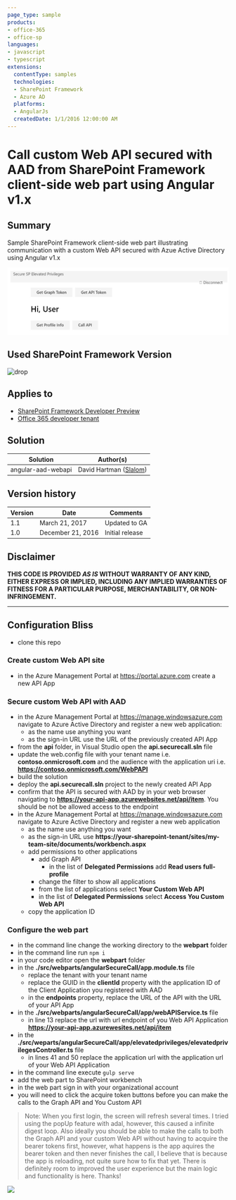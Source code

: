 ```yaml
---
page_type: sample
products:
- office-365
- office-sp
languages:
- javascript
- typescript
extensions:
  contentType: samples
  technologies:
  - SharePoint Framework
  - Azure AD
  platforms:
  - AngularJs
  createdDate: 1/1/2016 12:00:00 AM
---
```

# Call custom Web API secured with AAD from SharePoint Framework client-side web part using Angular v1.x

## Summary

Sample SharePoint Framework client-side web part illustrating communication with a custom Web API secured with Azue Active Directory using Angular v1.x

![Sample showing the client-side web part](./assets/preview.jpg)

## Used SharePoint Framework Version 
![drop](https://img.shields.io/badge/drop-ga-green.svg)

## Applies to

* [SharePoint Framework Developer Preview](http://dev.office.com/sharepoint/docs/spfx/sharepoint-framework-overview)
* [Office 365 developer tenant](http://dev.office.com/sharepoint/docs/spfx/set-up-your-developer-tenant)

## Solution

Solution|Author(s)
--------|---------
angular-aad-webapi|David Hartman ([Slalom](https://slalom.com))

## Version history

Version|Date|Comments
-------|----|--------
1.1|March 21, 2017|Updated to GA
1.0|December 21, 2016|Initial release

## Disclaimer
**THIS CODE IS PROVIDED *AS IS* WITHOUT WARRANTY OF ANY KIND, EITHER EXPRESS OR IMPLIED, INCLUDING ANY IMPLIED WARRANTIES OF FITNESS FOR A PARTICULAR PURPOSE, MERCHANTABILITY, OR NON-INFRINGEMENT.**

---

## Configuration Bliss
- clone this repo

### Create custom Web API site

- in the Azure Management Portal at https://portal.azure.com create a new API App

### Secure custom Web API with AAD
- in the Azure Management Portal at https://manage.windowsazure.com navigate to Azure Active Directory and register a new web application:
  - as the name use anything you want
  - as the sign-in URL use the URL of the previously created API App 
- from the **api** folder, in Visual Studio open the **api.securecall.sln** file
- update the web.config file with your tenant name i.e. **contoso.onmicrosoft.com** and the audience with the application uri i.e. **https://contoso.onmicrosoft.com/WebPAPI**
- build the solution
- deploy the **api.securecall.sln** project to the newly created API App
- confirm that the API is secured with AAD by in your web browser navigating to **https://your-api-app.azurewebsites.net/api/item**. You should be not be allowed access to the endpoint
- in the Azure Management Portal at https://manage.windowsazure.com navigate to Azure Active Directory and register a new web application
  - as the name use anything you want
  - as the sign-in URL use **https://your-sharepoint-tenant/sites/my-team-site/documents/workbench.aspx** 
  - add permissions to other applications
    - add Graph API
        - in the list of **Delegated Permissions** add **Read users full-profile**
    - change the filter to show all applications
    - from the list of applications select **Your Custom Web API**
    -   in the list of **Delegated Permissions** select **Access You Custom Web API**
  - copy the application ID
 
 ### Configure the web part

- in the command line change the working directory to the **webpart** folder
- in the command line run `npm i`
- in your code editor open the **webpart** folder
- in the **./src/webparts/angularSecureCall/app.module.ts** file
  - replace the tenant with your tenant name
  - replace the GUID in the **clientId** property with the application ID of the Client Application you registered with AAD
  - in the **endpoints** property, replace the URL of the API with the URL of your API App
- in the **./src/webparts/angularSecureCall/app/webAPIService.ts** file
  - in line 13 replace the url with url endpoint of you Web API Application **https://your-api-app.azurewesites.net/api/item**
- in the **./src/weparts/angularSecureCall/app/elevatedprivileges/elevatedprivilegesController.ts** file
  - in lines 41 and 50 replace the application url with the application url of your Web API Application
- in the command line execute `gulp serve`
- add the web part to SharePoint workbench
- in the web part sign in with your organizational account
- you will need to click the acquire token buttons before you can make the calls to the Graph API and You Custom API

> Note: When you first login, the screen will refresh several times. I tried using the popUp feature with adal,
> however, this caused a infinite digest loop. Also ideally you should be able to make the calls to both the Graph
> API and your custom Web API without having to acquire the bearer tokens first, however, what happens is the app
> aquires the bearer token and then never finishes the call, I believe that is because the app is reloading, not quite
> sure how to fix that yet. There is definitely room to improved the user experience but the main logic and functionality
> is here. Thanks!

<img src="https://telemetry.sharepointpnp.com/sp-dev-fx-webparts/samples/angular-aad-webapi" />